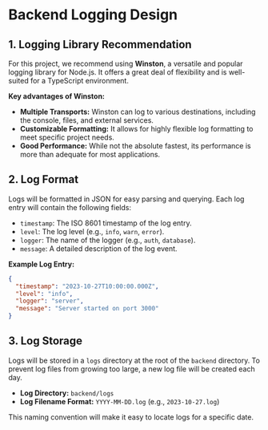 # Backend Logging Design

## 1. Logging Library Recommendation

For this project, we recommend using **Winston**, a versatile and popular logging library for Node.js. It offers a great deal of flexibility and is well-suited for a TypeScript environment.

**Key advantages of Winston:**

*   **Multiple Transports:** Winston can log to various destinations, including the console, files, and external services.
*   **Customizable Formatting:** It allows for highly flexible log formatting to meet specific project needs.
*   **Good Performance:** While not the absolute fastest, its performance is more than adequate for most applications.

## 2. Log Format

Logs will be formatted in JSON for easy parsing and querying. Each log entry will contain the following fields:

*   `timestamp`: The ISO 8601 timestamp of the log entry.
*   `level`: The log level (e.g., `info`, `warn`, `error`).
*   `logger`: The name of the logger (e.g., `auth`, `database`).
*   `message`: A detailed description of the log event.

**Example Log Entry:**

```json
{
  "timestamp": "2023-10-27T10:00:00.000Z",
  "level": "info",
  "logger": "server",
  "message": "Server started on port 3000"
}
```

## 3. Log Storage

Logs will be stored in a `logs` directory at the root of the `backend` directory. To prevent log files from growing too large, a new log file will be created each day.

*   **Log Directory:** `backend/logs`
*   **Log Filename Format:** `YYYY-MM-DD.log` (e.g., `2023-10-27.log`)

This naming convention will make it easy to locate logs for a specific date.